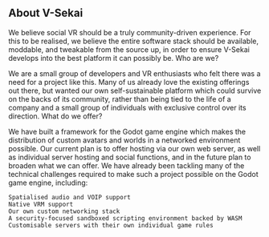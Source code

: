 ## About V-Sekai

We believe social VR should be a truly community-driven experience. For this to be realised, we believe the entire software stack should be available, moddable, and tweakable from the source up, in order to ensure V-Sekai develops into the best platform it can possibly be.
Who are we?

We are a small group of developers and VR enthusiasts who felt there was a need for a project like this. Many of us already love the existing offerings out there, but wanted our own self-sustainable platform which could survive on the backs of its community, rather than being tied to the life of a company and a small group of individuals with exclusive control over its direction.
What do we offer?

We have built a framework for the Godot game engine which makes the distribution of custom avatars and worlds in a networked environment possible. Our current plan is to offer hosting via our own web server, as well as individual server hosting and social functions, and in the future plan to broaden what we can offer. We have already been tackling many of the technical challenges required to make such a project possible on the Godot game engine, including:

    Spatialised audio and VOIP support
    Native VRM support
    Our own custom networking stack
    A security-focused sandboxed scripting environment backed by WASM
    Customisable servers with their own individual game rules
